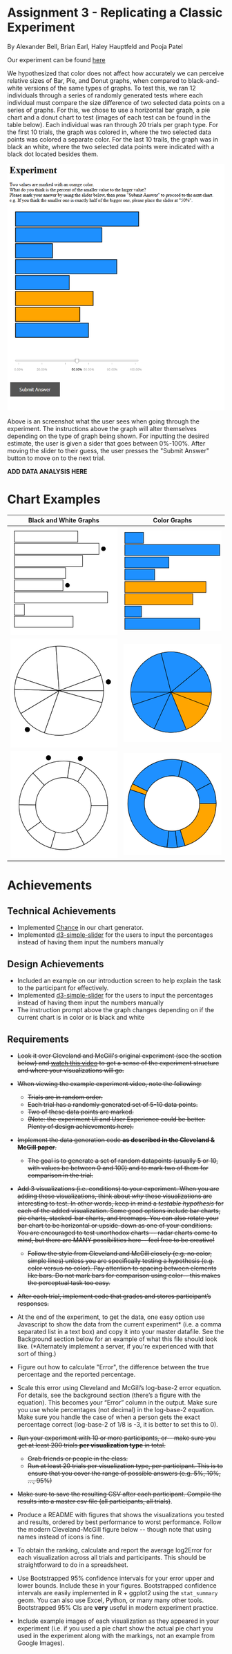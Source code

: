 Assignment 3 - Replicating a Classic Experiment  
===

By Alexander Bell, Brian Earl, Haley Hauptfeld and Pooja Patel

Our experiment can be found [here](https://480x-21c-a3.glitch.me)

We hypothesized that color does not affect how accurately we can perceive relative sizes of Bar, Pie, and Donut graphs, when compared to black-and-white versions of the same types of graphs. To test this, we ran 12 individuals through a series of randomly generated tests where each individual must compare the size difference of two selected data points on a series of graphs. For this, we chose to use a horizontal bar graph, a pie chart and a donut chart to test (images of each test can be found in the table below). Each individual was ran through 20 trials per graph type. For the first 10 trials, the graph was colored in, where the two selected data points was colored a separate color.  For the last 10 trails, the graph was in black an white, where the two selected data points were indicated with a black dot located besides them. 



![Example](img/Example.PNG)



Above is an screenshot what the user sees when going through the experiment. The instructions above the graph will alter themselves depending on the type of graph being shown. For inputting the desired estimate, the user is given a sider that goes between 0%-100%. After moving the slider to their guess, the user presses the "Submit Answer" button to move on to the next trial. 

**ADD DATA ANALYSIS HERE**

# Chart Examples

|   Black and White Graphs    |        Color Graphs        |
| :-------------------------: | :------------------------: |
|   ![BARBW](img/BarBW.PNG)   | ![BARC](img/Capture13.png) |
|   ![PIEBW](img/PieBW.PNG)   |   ![PIEC](img/PieC.PNG)    |
| ![DONUTBW](img/DonutBW.PNG) | ![DONUTC](img/DonutC.PNG)  |





# Achievements

## **Technical Achievements**

- Implemented [Chance](https://chancejs.com/) in our chart generator.
- Implemented [d3-simple-slider](https://github.com/johnwalley/d3-simple-slider) for the users to input the percentages instead of having them input the numbers manually 

## **Design Achievements**

- Included an example on our introduction screen to help explain the task to the participant for effectively. 
-  Implemented [d3-simple-slider](https://github.com/johnwalley/d3-simple-slider) for the users to input the percentages instead of having them input the numbers manually 
- The instruction prompt above the graph changes depending on if the current chart is in color or is black and white



Requirements
---

- ~~Look it over Cleveland and McGill's original experiment (see the section below) and [watch this video](experiment-example.mp4) to get a sense of the experiment structure and where your visualizations will go.~~
- ~~When viewing the example experiment video, note the following:~~
    - ~~Trials are in random order.~~  
    - ~~Each trial has a randomly generated set of 5-10 data points.~~  
    - ~~Two of these data points are marked.~~  
    - ~~(Note: the experiment UI and User Experience could be better. Plenty of design achievements here).~~
- ~~Implement the data generation code **as described in the Cleveland & McGill paper**.~~ 
    - ~~The goal is to generate a set of random datapoints (usually 5 or 10, with values be between 0 and 100) and to mark two of them for comparison in the trial.~~ 
- ~~Add 3 visualizations (i.e. conditions) to your experiment. When you are adding these visualizations, think about *why* these visualizations are interesting to test. In other words, keep in mind a *testable hypothesis* for each of the added visualization. Some good options include bar charts, pie charts, stacked-bar charts, and treemaps. You can also rotate your bar chart to be horizontal or upside-down as one of your conditions. You are encouraged to test unorthodox charts -- radar charts come to mind, but there are MANY possibilities here-- feel free to be creative!~~
    - ~~Follow the style from Cleveland and McGill closely (e.g. no color, simple lines) unless you are specifically testing a hypothesis (e.g. color versus no color). Pay attention to spacing between elements like bars. Do not mark bars for comparison using color-- this makes the perceptual task too easy.~~
- ~~After each trial, implement code that grades and stores participant’s responses.~~
- At the end of the experiment, to get the data, one easy option use Javascript to show the data from the current experiment\* (i.e. a comma separated list in a text box) and copy it into your master datafile. See the Background section below for an example of what this file should look like. (\*Alternately implement a server, if you're experienced with that sort of thing.)

- Figure out how to calculate "Error", the difference between the true percentage and the reported percentage.
- Scale this error using Cleveland and McGill’s log-base-2 error equation. For details, see the background section (there’s a figure with the equation). This becomes your “Error” column in the output. Make sure you use whole percentages (not decimal) in the log-base-2 equation. Make sure you handle the case of when a person gets the exact percentage correct (log-base-2 of 1/8 is -3, it is better to set this to 0). 
- ~~Run your experiment with 10 or more participants, or-- make sure you get at least 200 trials **per visualization type** in total.~~  
    - ~~Grab friends or people in the class.~~   
    - ~~Run at least 20 trials per visualization type, per participant. This is to ensure that you cover the range of possible answers (e.g. 5%, 10%, ..., 95%)~~
- ~~Make sure to save the resulting CSV after each participant. Compile the results into a master csv file (all participants, all trials)~~.
- Produce a README with figures that shows the visualizations you tested and results, ordered by best performance to worst performance. Follow the modern Cleveland-McGill figure below -- though note that using names instead of icons is fine.
- To obtain the ranking, calculate and report the average log2Error for each visualization across all trials and participants. This should be straightforward to do in a spreadsheet.
- Use Bootstrapped 95\% confidence intervals for your error upper and lower bounds. Include these in your figures. Bootstrapped confidence intervals are easily implemented in R + ggplot2 using the `stat_summary` geom. You can also use Excel, Python, or many many other tools. Bootstrapped 95% CIs are **very** useful in modern experiment practice.
- Include example images of each visualization as they appeared in your experiment (i.e. if you used a pie chart show the actual pie chart you used in the experiment along with the markings, not an example from Google Images).
